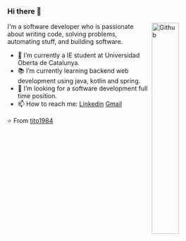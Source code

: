 ### Hi there 👋

<img width="35%" align="right" alt="Github" src="https://user-images.githubusercontent.com/48678280/88862734-4903af80-d201-11ea-968b-9c939d88a37c.gif" />

I'm a software developer who is passionate about writing code, solving problems, automating stuff, and building software.

- 🔭 I’m currently a IE student at Universidad Oberta de Catalunya.
- 📚 I’m currently learning  backend web development using java, kotlin and spring.
- 👯 I’m looking for a software development full time position. 
- 📫 How to reach me: [Linkedin](https://www.linkedin.com/in/txema-lanchazo-serra-108128186/) [Gmail](mailto:txelan84@gmail.com)

⭐️ From [tito1984](https://github.com/tito1984)

